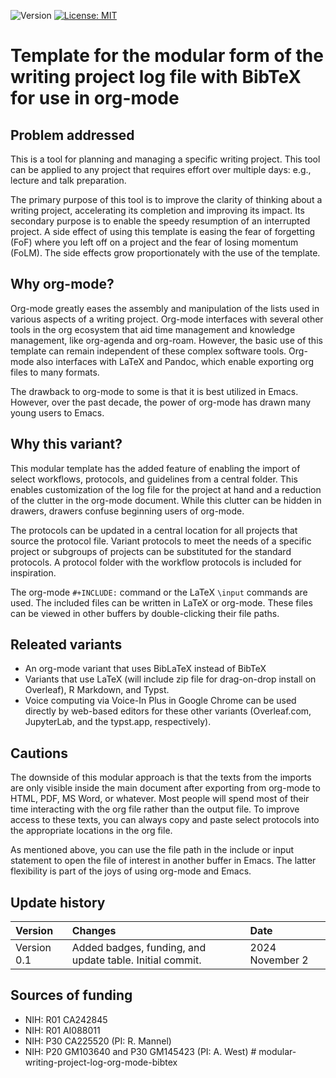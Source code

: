 ![Version](https://img.shields.io/static/v1?label=modular-writing-project-log-bibtex-org-mode&message=0.1&color=brightcolor)
[![License: MIT](https://img.shields.io/badge/License-MIT-blue.svg)](https://opensource.org/licenses/MIT)

# Template for the modular form of the writing project log file with BibTeX for use in org-mode

## Problem addressed
This is a tool for planning and managing a specific writing project.
This tool can be applied to any project that requires effort over multiple days: e.g., lecture and talk preparation.

The primary purpose of this tool is to improve the clarity of thinking about a writing project, accelerating its completion and improving its impact.
Its secondary purpose is to enable the speedy resumption of an interrupted project.
A side effect of using this template is easing the fear of forgetting (FoF) where you left off on a project and the fear of losing momentum (FoLM).
The side effects grow proportionately with the use of the template.


## Why org-mode?
Org-mode greatly eases the assembly and manipulation of the lists used in various aspects of a writing project.
Org-mode interfaces with several other tools in the org ecosystem that aid time management and knowledge management, like org-agenda and org-roam.
However, the basic use of this template can remain independent of these complex software tools.
Org-mode also interfaces with LaTeX and Pandoc, which enable exporting org files to many formats.

The drawback to org-mode to some is that it is best utilized in Emacs.
However, over the past decade, the power of org-mode has drawn many young users to Emacs.

## Why this variant?
This modular template has the added feature of enabling the import of select workflows, protocols, and guidelines from a central folder.
This enables customization of the log file for the project at hand and a reduction of the clutter in the org-mode document.
While this clutter can be hidden in drawers, drawers confuse beginning users of org-mode.

The protocols can be updated in a central location for all projects that source the protocol file.
Variant protocols to meet the needs of a specific project or subgroups of projects can be substituted for the standard protocols.
A protocol folder with the workflow protocols is included for inspiration.

The org-mode `#+INCLUDE:` command or the LaTeX `\input` commands are used.
The included files can be written in LaTeX or org-mode.
These files can be viewed in other buffers by double-clicking their file paths.

## Releated variants

- An org-mode variant that uses BibLaTeX instead of BibTeX
- Variants that use LaTeX (will include zip file for drag-on-drop install on Overleaf), R Markdown, and Typst.
- Voice computing via Voice-In Plus in Google Chrome can be used directly by web-based editors for these other variants (Overleaf.com, JupyterLab, and the typst.app, respectively).
  
## Cautions
The downside of this modular approach is that the texts from the imports are only visible inside the main document after exporting from org-mode to HTML, PDF, MS Word, or whatever.
Most people will spend most of their time interacting with the org file rather than the output file.
To improve access to these texts, you can always copy and paste select protocols into the appropriate locations in the org file. 

As mentioned above, you can use the file path in the include or input statement to open the file of interest in another buffer in Emacs.
The latter flexibility is part of the joys of using org-mode and Emacs.


## Update history

|Version      | Changes                                                                                                                         | Date                 |
|:------------|:--------------------------------------------------------------------------------------------------------------------------------|:---------------------|
| Version 0.1 |   Added badges, funding, and update table. Initial commit.                                                                      | 2024 November 2      |

## Sources of funding

- NIH: R01 CA242845
- NIH: R01 AI088011
- NIH: P30 CA225520 (PI: R. Mannel)
- NIH: P20 GM103640 and P30 GM145423 (PI: A. West) # modular-writing-project-log-org-mode-bibtex
